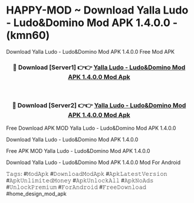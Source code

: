 # HAPPY-MOD ~ Download Yalla Ludo - Ludo&Domino Mod APK 1.4.0.0 - (kmn60)
Download Yalla Ludo - Ludo&Domino Mod APK 1.4.0.0 Free Mod APK

<div align="center">
<h3>🔴 Download [Server1] 👉👉 <a href="https://apk-comot.site?title=Yalla_Ludo_-_Ludo&Domino_Mod_APK_1.4.0.0">Yalla Ludo - Ludo&Domino Mod APK 1.4.0.0 Mod Apk</a></h3><br>

<h3>🔴 Download [Server2] 👉👉 <a href="https://apk-comot.site?title=Yalla_Ludo_-_Ludo&Domino_Mod_APK_1.4.0.0">Yalla Ludo - Ludo&Domino Mod APK 1.4.0.0 Mod Apk</a></h3>
</div>


Free Download APK MOD Yalla Ludo - Ludo&Domino Mod APK 1.4.0.0

Download Yalla Ludo - Ludo&Domino Mod APK 1.4.0.0 

Free APK MOD Yalla Ludo - Ludo&Domino Mod APK 1.4.0.0 

Download Yalla Ludo - Ludo&Domino Mod APK 1.4.0.0 Mod For Android

𝚃𝚊𝚐𝚜: #𝙼𝚘𝚍𝙰𝚙𝚔 #𝙳𝚘𝚠𝚗𝚕𝚘𝚊𝚍𝙼𝚘𝚍𝙰𝚙𝚔 #𝙰𝚙𝚔𝙻𝚊𝚝𝚎𝚜𝚝𝚅𝚎𝚛𝚜𝚒𝚘𝚗 #𝙰𝚙𝚔𝚄𝚗𝚕𝚒𝚖𝚒𝚝𝚎𝚍𝙼𝚘𝚗𝚎𝚢 #𝙰𝚙𝚔𝚄𝚗𝚕𝚘𝚌𝚔𝙰𝚕𝚕 #𝙰𝚙𝚔𝙽𝚘𝙰𝚍𝚜 #𝚄𝚗𝚕𝚘𝚌𝚔𝙿𝚛𝚎𝚖𝚒𝚞𝚖 #𝙵𝚘𝚛𝙰𝚗𝚍𝚛𝚘𝚒𝚍 #𝙵𝚛𝚎𝚎𝙳𝚘𝚠𝚗𝚕𝚘𝚊𝚍 #home_design_mod_apk